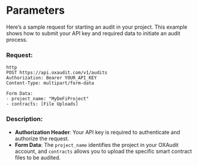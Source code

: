 # Parameters

Here’s a sample request for starting an audit in your project. This example shows how to submit your API key and required data to initiate an audit process.

### **Request**:

```
http
POST https://api.oxaudit.com/v1/audits
Authorization: Bearer YOUR_API_KEY
Content-Type: multipart/form-data

Form Data:
- project_name: "MyDeFiProject"
- contracts: [File Uploads]
```

### **Description**:

* **Authorization Header**: Your API key is required to authenticate and authorize the request.
* **Form Data**: The `project_name` identifies the project in your OXAudit account, and `contracts` allows you to upload the specific smart contract files to be audited.
